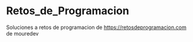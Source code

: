 # Retos_de_Programacion
Soluciones a retos de programacion de https://retosdeprogramacion.com de mouredev

